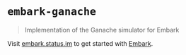 # `embark-ganache`

> Implementation of the Ganache simulator for Embark

Visit [embark.status.im](https://embark.status.im/) to get started with
[Embark](https://github.com/embarklabs/embark).
